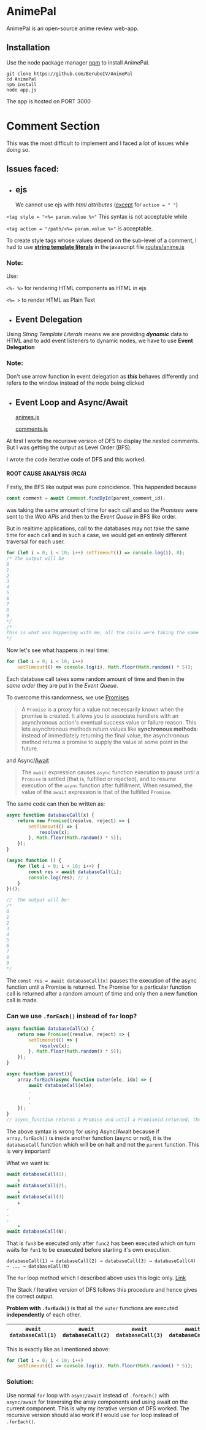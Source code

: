 # AnimePal

AnimePal is an open-source anime review web-app.

## Installation

Use the node package manager [npm](https://nodejs.org/en/) to install AnimePal.

```
git clone https://github.com/BeruboIV/AnimePal
cd AnimePal
npm install
node app.js
```

The app is hosted on PORT 3000

# Comment Section

This was the most difficult to implement and I faced a lot of issues while doing so.

## Issues faced:

-   ## ejs
    We cannot use ejs with _html attributes_ ([except](https://www.w3schools.com/html/html_forms_attributes.asp) for `action = " "`)

`<tag style = "<%= param.value %>"`
This syntax is not acceptable while

`<tag action = "/path/<%= param.value %>"`
is acceptable.

To create style tags whose values depend on the sub-level of a comment, I had to use **[string template literals](https://developer.mozilla.org/en-US/docs/Web/JavaScript/Reference/Template_literals)** in the javascript file [routes/anime.js](https://github.com/BeruboIV/AnimePal/blob/9159cb647f134207ded9bbd3fe28f934544bd13b/routes/animes.js#L54)

### Note:

Use:

`<%- %>` for rendering HTML components as HTML in ejs

`<%= >` to render HTML as Plain Text

-   ## Event Delegation

Using _String Template Literals_ means we are providing **_dynamic_** data to HTML and to add event listeners to dynamic nodes, we have to use **Event Delegation**

### Note:

Don't use arrow function in event delegation as _**this**_ behaves differently and refers to the window instead of the node being clicked

-   ## Event Loop and Async/Await

    [animes.js](https://github.com/BeruboIV/AnimePal/blob/main/routes/animes.js)

    [comments.js](https://github.com/BeruboIV/AnimePal/blob/main/routes/comments.js)

At first I worte the recurisve version of DFS to display the nested comments. But I was getting the output as Level Order (BFS).

I wrote the code iterative code of DFS and this worked.

#### ROOT CAUSE ANALYSIS (RCA)

Firstly, the BFS like output was pure coincidence. This happended because

```javascript
const comment = await Comment.findById(parent_comment_id);
```

was taking the same amount of time for each call and so the _Promises_ were sent to the _Web APIs_ and then to the _Event Queue_ in BFS like order.

But in realtime applications, call to the databases may not take the same time for each call and in such a case, we would get en entirely different traversal for each user.

```javascript
for (let i = 0; i < 10; i++) setTimeout(() => console.log(i), 0);
/* The output will be
0
1
2
3
4
5
6
7
8
9
*/
/*
This is what was happening with me, all the calls were taking the same amount of time and hence the BFS like output.
*/
```

Now let's see what happens in real time:

```javascript
for (let i = 0; i < 10; i++)
    setTimeout(() => console.log(i), Math.floor(Math.random() * 5));
```

Each database call takes some random amount of time and then in the _same order_ they are put in the _Event Queue_.

To overcome this randomness, we use [Promises](https://developer.mozilla.org/en-US/docs/Web/JavaScript/Reference/Global_Objects/Promise)

> A `Promise` is a proxy for a value not necessarily known when the promise is created. It allows you to associate handlers with an asynchronous action's eventual success value or failure reason. This lets asynchronous methods return values like **synchronous methods**: instead of immediately returning the final value, the asynchronous method returns a promise to supply the value at some point in the future.

and Async/[Await](https://developer.mozilla.org/en-US/docs/Web/JavaScript/Reference/Operators/await)

> The `await` expression causes `async` function execution to pause until a `Promise` is settled (that is, fulfilled or rejected), and to resume execution of the `async` function after fulfillment. When resumed, the value of the `await` expression is that of the fulfilled `Promise`.

The same code can then be written as:

```javascript
async function databaseCall(x) {
    return new Promise((resolve, reject) => {
        setTimeout(() => {
            resolve(x);
        }, Math.floor(Math.random() * 5));
    });
}

(async function () {
    for (let i = 0; i < 10; i++) {
        const res = await databaseCall(i);
        console.log(res); // i
    }
})();

//  The output will be:
/*
0
1
2
3
4
5
6
7
8
9
*/
```

The `const res = await databaseCall(x)` pauses the execution of the async function until a Promise is returned. The Promise for a particular function call is returned after a random amount of time and only then a new function call is made.

### Can we use `.forEach()` instead of `for` loop?

```javascript
async function databaseCall(x) {
    return new Promise((resolve, reject) => {
        setTimeout(() => {
            resolve(x);
        }, Math.floor(Math.random() * 5));
    });
}

async function parent(){
    array.forEach(async function outer(ele, idx) => {
        await databaseCall(ele);
        .
        .
        .
    });
}
// async_function returns a Promise and until a Promiseid returned, the outer function will be on halt
```

The above syntax is wrong for using Async/Await because if `array.forEach()` is inside another function (async or not), it is the `databaseCall` function which will be on halt and not the `parent` function. This is very important!

What we want is:

```javascript
await databaseCall(1);
    ↓
await databaseCall(2);
    ↓
await databaseCall(3)
    ↓
.
.
.
    ↓
await databaseCall(N);
```

That is `fun3` be executed only after `func2` has been executed which on turn waits for `fun1` to be exuecuted before starting it's own execution.

```
databaseCall(1) → databaseCall(2) → databaseCall(3) → databaseCall(4) → ... → databaseCall(N)
```

The `for` loop method which I described above uses this logic only. [Link]()

The Stack / Iterative version of DFS follows this procedure and hence gives the correct output.

**Problem with `.forEach()`** is that all the `outer` functions are executed **independently** of each other.

| `await databaseCall(1)` | `await databaseCall(2)` | `await databaseCall(3)` | `await databaseCall(4)` | `...` | `await databaseCall(N)` |
| ----------------------- | ----------------------- | ----------------------- | ----------------------- | ----- | ----------------------- |

This is exactly like as I mentioned above:

```javascript
for (let i = 0; i < 10; i++)
    setTimeout(() => console.log(i), Math.floor(Math.random() * 5));
```

### Solution:

Use normal `for` loop with `async/await` instead of `.forEach()` with `async/await` for traversing the array components and using await on the current component. This is why my iterative version of DFS worked. The recursive version should also work if I would use `for` loop instead of `.forEach()`.
